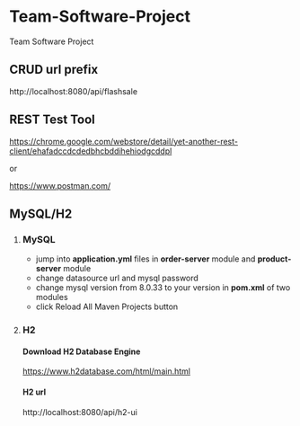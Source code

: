 # Team-Software-Project

Team Software Project

## CRUD url prefix

http://localhost:8080/api/flashsale

## REST Test Tool

https://chrome.google.com/webstore/detail/yet-another-rest-client/ehafadccdcdedbhcbddihehiodgcddpl

or

https://www.postman.com/

## MySQL/H2

1. ### MySQL

   - jump into **application.yml** files in **order-server** module and **product-server** module
   - change datasource url and mysql password
   - change mysql version from 8.0.33 to your version in **pom.xml** of two modules
   - click Reload All Maven Projects button

2. ### H2

   #### Download H2 Database Engine

   https://www.h2database.com/html/main.html

   #### H2 url

   http://localhost:8080/api/h2-ui
